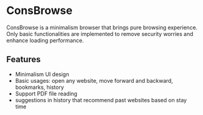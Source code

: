 # ConsBrowse
ConsBrowse is a minimalism browser that brings pure browsing experience. Only basic functionalities are implemented to remove security worries and enhance loading performance.

## Features

- Minimalism UI design
- Basic usages: open any website, move forward and backward, bookmarks, history
- Support PDF file reading
- suggestions in history that recommend past websites based on stay time
